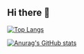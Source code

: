 ## Hi there 👋

[![Top Langs](https://github-readme-stats.vercel.app/api/top-langs/?username=jesseemerson7)](https://github.com/anuraghazra/github-readme-stats)

[![Anurag's GitHub stats](https://github-readme-stats.vercel.app/api?username=jesseemerson7)](https://github.com/anuraghazra/github-readme-stats)

<!--
**JesseEmerson7/JesseEmerson7** is a ✨ _special_ ✨ repository because its `README.md` (this file) appears on your GitHub profile.

Here are some ideas to get you started:

- 🔭 I’m currently working on ...
- 🌱 I’m currently learning ...
- 👯 I’m looking to collaborate on ...
- 🤔 I’m looking for help with ...
- 💬 Ask me about ...
- 📫 How to reach me: ...
- 😄 Pronouns: ...
- ⚡ Fun fact: ...
-->
